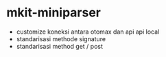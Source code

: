 # mkit-miniparser
- customize koneksi antara otomax dan api api local
- standarisasi methode signature
- standarisasi method get / post
